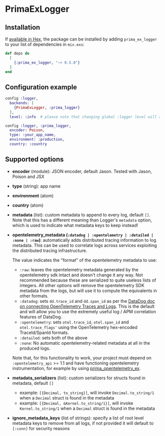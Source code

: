# PrimaExLogger

## Installation

If [available in Hex](https://hex.pm/docs/publish), the package can be installed
by adding `prima_ex_logger` to your list of dependencies in `mix.exs`:

```elixir
def deps do
  [
    {:prima_ex_logger, "~> 0.5.0"}
  ]
end
```

## Configuration example

```elixir
config :logger,
  backends: [
    {PrimaExLogger, :prima_logger}
  ],
  level: :info  # please note that changing global :logger level will also affect this backend

config :logger, :prima_logger,
  encoder: Poison,
  type: :your_app_name,
  environment: :production,
  country: :country
```

## Supported options

- **encoder** (module): JSON encoder, default Jason. Tested with Jason, Poison and JSX

- **type** (string): app name

- **environment** (atom)

- **country** (atom)

- **metadata** (list): custom metadata to append to every log, default `[]`.
  Note that this has a different meaning than Logger's `metadata` option, which is used to indicate what metadata keys to keep instead!

- **opentelemetry_metadata (`:datadog | :opentelemetry | :detailed | :none | :raw`)**: automatically adds distributed tracing information to log metadata. This can be used to correlate logs across services exploiting the distributed tracing infrastructure.

  The value indicates the "format" of the opentelemetry metadata to use:
  - `:raw`: leaves the opentelemetry metadata generated by the opentelemetry sdk intact and doesn't change it any way.
      Not recommended because these are serialized to quite useless lists of integers.
      All other options will remove the opentelemetry SDK metadata from the logs, but will use it to compute the equivalents in other formats.
  - `:datadog`: sets `dd.trace_id` and `dd.span_id` as per the [DataDog doc on connecting OpenTelemetry Traces and Logs](https://docs.datadoghq.com/tracing/other_telemetry/connect_logs_and_traces/opentelemetry).
    This is the default and will allow you to use the extremely useful log / APM correlation features of DataDog.
  - `:opentelemetry`: sets `otel.trace_id`, `otel.span_id` and `otel.trace_flags'` using the OpenTelemetry hex-encoded TraceId/SpanId formats.
  - `:detailed`: sets both of the above
  - `:none`: No automatic opentelemetry-related metadata at all in the produced logs.

  Note that, for this functionality to work, your project must depend on `:opentelemetry_api` >= 1.1 and have functioning opentelemetry instrumentation,
  for example by using [prima_opentelemetry_ex](https://github.com/primait/prima_opentelemetry_ex).

- **metadata_serializers** (list): custom serializers for structs found in metadata, default `[]`
  - example: `[{Decimal, to_string}]`, will invoke `Decimal.to_string/1` when a `Decimal` struct is found in the metadata
  - example: `[{Decimal, &Kernel.to_string/1}]`, will invoke `Kernel.to_string/1` when a `Decimal` struct is found in the metadata

- **ignore_metadata_keys** (list of strings): specify a list of root level metadata keys to remove from all logs,
if not provided it will default to `[:conn]` for security reasons
